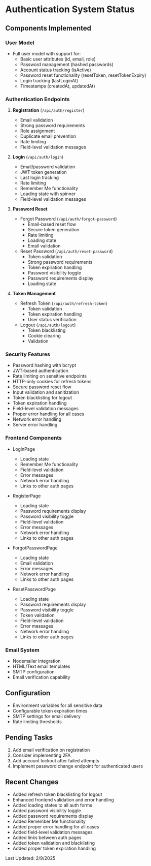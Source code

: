 # Authentication System Status

## Components Implemented

### User Model
- Full user model with support for:
  - Basic user attributes (id, email, role)
  - Password management (hashed passwords)
  - Account status tracking (isActive)
  - Password reset functionality (resetToken, resetTokenExpiry)
  - Login tracking (lastLoginAt)
  - Timestamps (createdAt, updatedAt)

### Authentication Endpoints
1. **Registration** (`/api/auth/register`)
   - Email validation
   - Strong password requirements
   - Role assignment
   - Duplicate email prevention
   - Rate limiting
   - Field-level validation messages

2. **Login** (`/api/auth/login`)
   - Email/password validation
   - JWT token generation
   - Last login tracking
   - Rate limiting
   - Remember Me functionality
   - Loading state with spinner
   - Field-level validation messages

3. **Password Reset**
   - Forgot Password (`/api/auth/forgot-password`)
     - Email-based reset flow
     - Secure token generation
     - Rate limiting
     - Loading state
     - Email validation
   - Reset Password (`/api/auth/reset-password`)
     - Token validation
     - Strong password requirements
     - Token expiration handling
     - Password visibility toggle
     - Password requirements display
     - Loading state

4. **Token Management**
   - Refresh Token (`/api/auth/refresh-token`)
     - Token validation
     - Token expiration handling
     - User status verification
   - Logout (`/api/auth/logout`)
     - Token blacklisting
     - Cookie clearing
     - Validation

### Security Features
- Password hashing with bcrypt
- JWT-based authentication
- Rate limiting on sensitive endpoints
- HTTP-only cookies for refresh tokens
- Secure password reset flow
- Input validation and sanitization
- Token blacklisting for logout
- Token expiration handling
- Field-level validation messages
- Proper error handling for all cases
- Network error handling
- Server error handling

### Frontend Components
- LoginPage
  - Loading state
  - Remember Me functionality
  - Field-level validation
  - Error messages
  - Network error handling
  - Links to other auth pages

- RegisterPage
  - Loading state
  - Password requirements display
  - Password visibility toggle
  - Field-level validation
  - Error messages
  - Network error handling
  - Links to other auth pages

- ForgotPasswordPage
  - Loading state
  - Email validation
  - Error messages
  - Network error handling
  - Links to other auth pages

- ResetPasswordPage
  - Loading state
  - Password requirements display
  - Password visibility toggle
  - Token validation
  - Field-level validation
  - Error messages
  - Network error handling
  - Links to other auth pages

### Email System
- Nodemailer integration
- HTML/Text email templates
- SMTP configuration
- Email verification capability

## Configuration
- Environment variables for all sensitive data
- Configurable token expiration times
- SMTP settings for email delivery
- Rate limiting thresholds

## Pending Tasks
1. Add email verification on registration
2. Consider implementing 2FA
3. Add account lockout after failed attempts
4. Implement password change endpoint for authenticated users

## Recent Changes
- Added refresh token blacklisting for logout
- Enhanced frontend validation and error handling
- Added loading states to all auth forms
- Added password visibility toggle
- Added password requirements display
- Added Remember Me functionality
- Added proper error handling for all cases
- Added field-level validation messages
- Added links between auth pages
- Added token validation and blacklisting
- Added proper token expiration handling

Last Updated: 2/9/2025
